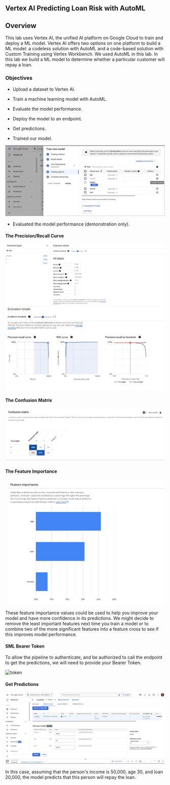 ## Vertex AI Predicting Loan Risk with AutoML

## Overview 
This lab uses Vertex AI, the unified AI platform on Google Cloud to train and deploy a ML model. Vertex AI offers two options on one platform to build a ML model: a codeless solution with AutoML and a code-based solution with Custom Training using Vertex Workbench. We used AutoML in this lab.
In this lab we build a ML model to determine whether a particular customer will repay a loan.

### Objectives

-	Upload a dataset to Vertex AI.
-	Train a machine learning model with AutoML.
-	Evaluate the model performance.
-	Deploy the model to an endpoint.
-	Get predictions.

- Trained our model.

 <img src="img/loan1.JPG" alt="loan1" >

 - Evaluated the model performance (demonstration only).

#### The Precision/Recall Curve

 <img src="img/loan2.JPG" alt="loan2" >
 <img src="img/loan3.JPG" alt="loan3" >

#### The Confusion Matrix

<img src="img/loan4.JPG" alt="loan4" >

#### The Feature Importance

<img src="img/loan5.JPG" alt="loan5" >

These feature importance values could be used to help you improve your model and have more confidence in its predictions. We might decide to remove the least important features next time you train a model or to combine two of the more significant features into a feature cross to see if this improves model performance.

#### SML Bearer Token

To allow the pipeline to authenticate, and be authorized to call the endpoint to get the predictions, we will need to provide your Bearer Token.

<img src="img/token.JPG" alt="token" >

#### Get Predictions

<img src="img/loan6.JPG" alt="loan6" >

In this case, assuming that the person's income is 50,000, age 30, and loan 20,000, the model predicts that this person will repay the loan.

 

 
